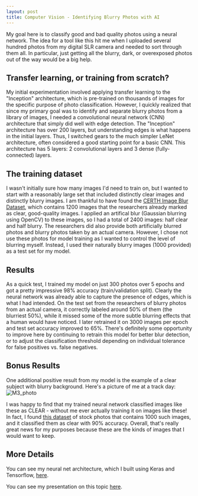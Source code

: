 ```yaml
---
layout: post
title: Computer Vision - Identifying Blurry Photos with AI
---
```

My goal here is to classify good and bad quality photos using a neural network. The idea for a tool like this hit me when I uploaded several hundred photos from my digital SLR camera and needed to sort through them all. In particular, just getting all the blurry, dark, or overexposed photos out of the way would be a big help.

## Transfer learning, or training from scratch?
My initial experimentation involved applying transfer learning to the "Inception" architecture, which is pre-trained on thousands of images for the specific purpose of photo classification. However, I quickly realized that since my primary goal was to identify and separate blurry photos from a library of images, I needed a convolutional neural network (CNN) architecture that simply did well with edge detection. The "Inception" architecture has over 200 layers, but understanding edges is what happens in the initial layers. Thus, I switched gears to the much simpler LeNet architecture, often considered a good starting point for a basic CNN. This architecture has 5 layers: 2 convolutional layers and 3 dense (fully-connected) layers.

## The training dataset
I wasn't initially sure how many images I'd need to train on, but I wanted to start with a reasonably large set that included distinctly clear images and distinctly blurry images. I am thankful to have found the [CERTH Image Blur Dataset](http://mklab.iti.gr/project/imageblur), which contains 1200 images that the researchers already marked as clear, good-quality images. I applied an artifical blur (Gaussian blurring using OpenCV) to these images, so I had a total of 2400 images: half clear and half blurry. The researchers did also provide both artificially blurred photos and blurry photos taken by an actual camera. However, I chose not use these photos for model training as I wanted to control the level of blurring myself. Instead, I used their naturally blurry images (1000 provided) as a test set for my model.  
 
## Results
As a quick test, I trained my model on just 300 photos over 5 epochs and got a pretty impressive 98% accuracy (train/validation split). Clearly the neural network was already able to capture the presence of edges, which is what I had intended. On the test set from the researchers of blurry photos from an actual camera, it correctly labeled around 50% of them (the blurriest 50%), while it missed some of the more subtle blurring effects that a human would have noticed. I later retrained it on 3000 images per epoch and test set accuracy improved to 65%. There's definitely some opportunity to improve here by continuing to retrain this model for better blur detection, or to adjust the classification threshold depending on individual tolerance for false positives vs. false negatives.

## Bonus Results
One additional positive result from my model is the example of a clear subject with blurry background. Here's a picture of me at a track day:
![M3_photo]({{site.baseurl}}/Projects/Project5/reports/figures/pt_m3_1.jpg)

I was happy to find that my trained neural network classified images like these as CLEAR - without me ever actually training it on images like these! In fact, I found [this dataset](http://www.cse.cuhk.edu.hk/leojia/projects/dblurdetect/dataset.html) of stock photos that contains 1000 such images, and it classified them as clear with 90% accuracy. Overall, that's really great news for my purposes because these are the kinds of images that I would want to keep.  

## More Details
You can see my neural net architecture, which I built using Keras and Tensorflow, [here](https://github.com/ptpro3/ptpro3.github.io/blob/master/Projects/Project5/CNN_LeNet.ipynb).  
  
You can see my presentation on this topic [here](https://github.com/ptpro3/ptpro3.github.io/blob/master/Projects/Project5/reports/Project5_Slides.pdf).  
